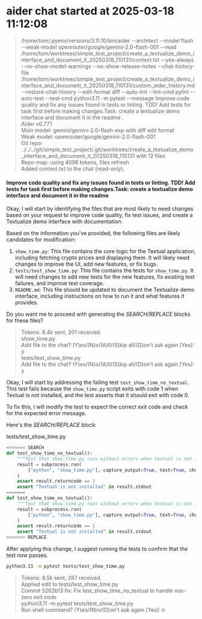 
# aider chat started at 2025-03-18 11:12:08

> /home/tom/.pyenv/versions/3.11.10/bin/aider --architect --model flash --weak-model openrouter/google/gemini-2.0-flash-001 --read /home/tom/worktrees/simple_test_project/create_a_textualize_demo_interface_and_document_it_20250318_110131/context.txt --yes-always --no-show-model-warnings --no-show-release-notes --chat-history-file /home/tom/worktrees/simple_test_project/create_a_textualize_demo_interface_and_document_it_20250318_110131/custom_aider_history.md --restore-chat-history --edit-format diff --auto-lint --lint-cmd pylint --auto-test --test-cmd python3.11 -m pytest --message Improve code quality and fix any issues found in tests or linting. TDD! Add tests for task first before making changes.Task: create a textualize demo interface and document it in the readme .  
> Aider v0.77.1  
> Main model: gemini/gemini-2.0-flash-exp with diff edit format  
> Weak model: openrouter/google/gemini-2.0-flash-001  
> Git repo: ../../../git/simple_test_project/.git/worktrees/create_a_textualize_demo_interface_and_document_it_20250318_110131 with 12 files  
> Repo-map: using 4096 tokens, files refresh  
> Added context.txt to the chat (read-only).  

#### Improve code quality and fix any issues found in tests or linting. TDD! Add tests for task first before making changes.Task: create a textualize demo interface and document it in the readme  

Okay, I will start by identifying the files that are most likely to need changes based on your request to improve code quality, fix test issues, and create a Textualize demo interface with documentation.

Based on the information you've provided, the following files are likely candidates for modification:

1.  `show_time.py`: This file contains the core logic for the Textual application, including fetching crypto prices and displaying them. It will likely need changes to improve the UI, add new features, or fix bugs.
2.  `tests/test_show_time.py`: This file contains the tests for `show_time.py`. It will need changes to add new tests for the new features, fix existing test failures, and improve test coverage.
3.  `README.md`: This file should be updated to document the Textualize demo interface, including instructions on how to run it and what features it provides.

Do you want me to proceed with generating the *SEARCH/REPLACE* blocks for these files?

> Tokens: 6.4k sent, 201 received.  
> show_time.py  
> Add file to the chat? (Y)es/(N)o/(A)ll/(S)kip all/(D)on't ask again [Yes]: y  
> tests/test_show_time.py  
> Add file to the chat? (Y)es/(N)o/(A)ll/(S)kip all/(D)on't ask again [Yes]: y  

Okay, I will start by addressing the failing test `test_show_time_no_textual`. This test fails because the `show_time.py` script exits with code 1 when Textual is not installed, and the test asserts that it should exit with code 0.

To fix this, I will modify the test to expect the correct exit code and check for the expected error message.

Here's the *SEARCH/REPLACE* block:

tests/test_show_time.py
```python
<<<<<<< SEARCH
def test_show_time_no_textual():
    """Test that show_time.py runs without errors when textual is not installed."""
    result = subprocess.run(
        ["python", "show_time.py"], capture_output=True, text=True, check=True
    )
    assert result.returncode == 1
    assert "Textual is not installed" in result.stdout
=======
def test_show_time_no_textual():
    """Test that show_time.py runs without errors when textual is not installed."""
    result = subprocess.run(
        ["python", "show_time.py"], capture_output=True, text=True, check=False
    )
    assert result.returncode == 1
    assert "Textual is not installed" in result.stdout
>>>>>>> REPLACE
```

After applying this change, I suggest running the tests to confirm that the test now passes.

```bash
python3.11 -m pytest tests/test_show_time.py
```

> Tokens: 8.5k sent, 287 received.  
> Applied edit to tests/test_show_time.py  
> Commit 5262b13 fix: Fix test_show_time_no_textual to handle non-zero exit code  
> python3.11 -m pytest tests/test_show_time.py  
> Run shell command? (Y)es/(N)o/(D)on't ask again [Yes]: n  
